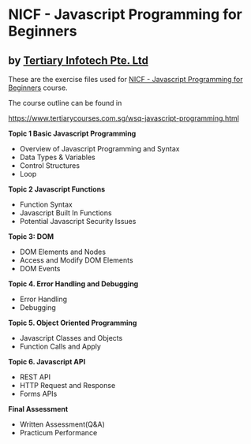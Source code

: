 # NICF - Javascript Programming for Beginners
## by [Tertiary Infotech Pte. Ltd](https://www.tertiarycourses.com.sg/)

These are the exercise files used for [NICF - Javascript Programming for Beginners](https://www.tertiarycourses.com.sg/wsq-javascript-programming.html) course. 

The course outline can be found in 

https://www.tertiarycourses.com.sg/wsq-javascript-programming.html

<p><strong>Topic 1 Basic Javascript Programming</strong> </p>
<ul>
<li>Overview of Javascript Programming and Syntax</li>
<li>Data Types &amp; Variables</li>
<li>Control Structures</li>
<li>Loop</li>
</ul>
<p><strong>Topic 2 Javascript Functions</strong> </p>
<ul>
<li>Function Syntax</li>
<li>Javascript Built In Functions</li>
<li>Potential Javascript Security Issues</li>
</ul>
<p><strong>Topic 3: DOM</strong></p>
<ul>
<li>DOM Elements and Nodes</li>
<li>Access and Modify DOM Elements</li>
<li>DOM Events</li>
</ul>
<p><strong>Topic 4. Error Handling and Debugging</strong></p>
<ul>
<li>Error Handling</li>
<li>Debugging</li>
</ul>
<p><strong>Topic 5. Object Oriented Programming</strong></p>
<ul>
<li>Javascript Classes and Objects</li>
<li>Function Calls and Apply</li>
</ul>
<p><strong>Topic 6. Javascript API</strong></p>
<ul>
<li>REST API</li>
<li>HTTP Request and Response</li>
<li>Forms APIs</li>
</ul>

<p><strong>Final Assessment</strong></p>
<ul>
<li>Written Assessment(Q&amp;A)</li>
<li>Practicum Performance</li>
</ul>
